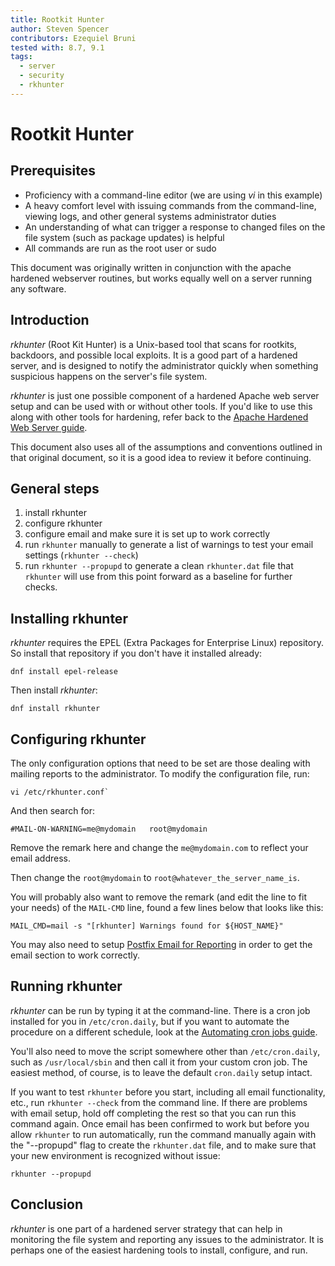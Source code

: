 ```yaml
---
title: Rootkit Hunter
author: Steven Spencer
contributors: Ezequiel Bruni
tested with: 8.7, 9.1
tags:
  - server
  - security
  - rkhunter
---
```


# Rootkit Hunter

## Prerequisites

* Proficiency with a command-line editor (we are using _vi_ in this example)
* A heavy comfort level with issuing commands from the command-line, viewing logs, and other general systems administrator duties
* An understanding of what can trigger a response to changed files on the file system (such as package updates) is helpful
* All commands are run as the root user or sudo

This document was originally written in conjunction with the apache hardened webserver routines, but works equally well on a server running any software.

## Introduction

_rkhunter_ (Root Kit Hunter) is a Unix-based tool that scans for rootkits, backdoors, and possible local exploits. It is a good part of a hardened server, and is designed to notify the administrator quickly when something suspicious happens on the server's file system.

_rkhunter_ is just one possible component of a hardened Apache web server setup and can be used with or without other tools. If you'd like to use this along with other tools for hardening, refer back to the [Apache Hardened Web Server guide](index.md).

This document also uses all of the assumptions and conventions outlined in that original document, so it is a good idea to review it before continuing.

## General steps

1. install rkhunter
2. configure rkhunter
3. configure email and make sure it is set up to work correctly
4. run `rkhunter` manually to generate a list of warnings to test your email settings (`rkhunter --check`)
5. run `rkhunter --propupd` to generate a clean `rkhunter.dat` file that `rkhunter` will use from this point forward as a baseline for further checks.

## Installing rkhunter

_rkhunter_ requires the EPEL (Extra Packages for Enterprise Linux) repository. So install that repository if you don't have it installed already:

```
dnf install epel-release
```

Then install _rkhunter_:

```
dnf install rkhunter
```

## Configuring rkhunter

The only configuration options that need to be set are those dealing with mailing reports to the administrator. To modify the configuration file, run:

```
vi /etc/rkhunter.conf`
```

And then search for:

```
#MAIL-ON-WARNING=me@mydomain   root@mydomain
```

Remove the remark here and change the `me@mydomain.com` to reflect your email address.

Then change the `root@mydomain` to `root@whatever_the_server_name_is`.

You will probably also want to remove the remark (and edit the line to fit your needs) of the `MAIL-CMD` line, found a few lines below that looks like this:

```
MAIL_CMD=mail -s "[rkhunter] Warnings found for ${HOST_NAME}"
```

You may also need to setup [Postfix Email for Reporting](../../email/postfix_reporting.md) in order to get the email section to work correctly.

## Running rkhunter

_rkhunter_ can be run by typing it at the command-line. There is a cron job installed for you in `/etc/cron.daily`, but if you want to automate the procedure on a different schedule, look at the [Automating cron jobs guide](../../automation/cron_jobs_howto.md).

You'll also need to move the script somewhere other than `/etc/cron.daily`, such as `/usr/local/sbin` and then call it from your custom cron job. The easiest method, of course, is to leave the default `cron.daily` setup intact.

If you want to test `rkhunter` before you start, including all email functionality, etc., run `rkhunter --check` from the command line. If there are problems with email setup, hold off completing the rest so that you can run this command again. Once email has been confirmed to work but before you allow `rkhunter` to run automatically, run the command manually again with the "--propupd" flag to create the `rkhunter.dat` file, and to make sure that your new environment is recognized without issue:

```
rkhunter --propupd
```

## Conclusion

_rkhunter_ is one part of a hardened server strategy that can help in monitoring the file system and reporting any issues to the administrator. It is perhaps one of the easiest hardening tools to install, configure, and run.
